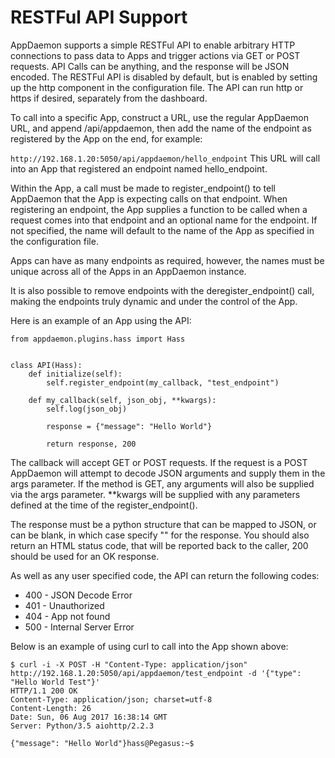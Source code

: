 # RESTFul API Support
AppDaemon supports a simple RESTFul API to enable arbitrary HTTP connections to pass data to Apps and trigger actions via GET or POST requests. API Calls can be anything, and the response will be JSON encoded. The RESTFul API is disabled by default, but is enabled by setting up the http component in the configuration file. The API can run http or https if desired, separately from the dashboard.

To call into a specific App, construct a URL, use the regular AppDaemon URL, and append /api/appdaemon, then add the name of the endpoint as registered by the App on the end, for example:

`http://192.168.1.20:5050/api/appdaemon/hello_endpoint`
This URL will call into an App that registered an endpoint named hello_endpoint.

Within the App, a call must be made to register_endpoint() to tell AppDaemon that the App is expecting calls on that endpoint. When registering an endpoint, the App supplies a function to be called when a request comes into that endpoint and an optional name for the endpoint. If not specified, the name will default to the name of the App as specified in the configuration file.

Apps can have as many endpoints as required, however, the names must be unique across all of the Apps in an AppDaemon instance.

It is also possible to remove endpoints with the deregister_endpoint() call, making the endpoints truly dynamic and under the control of the App.

Here is an example of an App using the API:

```
from appdaemon.plugins.hass import Hass


class API(Hass):
    def initialize(self):
        self.register_endpoint(my_callback, "test_endpoint")

    def my_callback(self, json_obj, **kwargs):
        self.log(json_obj)

        response = {"message": "Hello World"}

        return response, 200
```

The callback will accept GET or POST requests. If the request is a POST AppDaemon will attempt to decode JSON arguments and supply them in the args parameter. If the method is GET, any arguments will also be supplied via the args parameter. **kwargs will be supplied with any parameters defined at the time of the register_endpoint().

The response must be a python structure that can be mapped to JSON, or can be blank, in which case specify "" for the response. You should also return an HTML status code, that will be reported back to the caller, 200 should be used for an OK response.

As well as any user specified code, the API can return the following codes:

- 400 - JSON Decode Error
- 401 - Unauthorized
- 404 - App not found
- 500 - Internal Server Error

Below is an example of using curl to call into the App shown above:

```
$ curl -i -X POST -H "Content-Type: application/json" http://192.168.1.20:5050/api/appdaemon/test_endpoint -d '{"type": "Hello World Test"}'
HTTP/1.1 200 OK
Content-Type: application/json; charset=utf-8
Content-Length: 26
Date: Sun, 06 Aug 2017 16:38:14 GMT
Server: Python/3.5 aiohttp/2.2.3

{"message": "Hello World"}hass@Pegasus:~$
```
